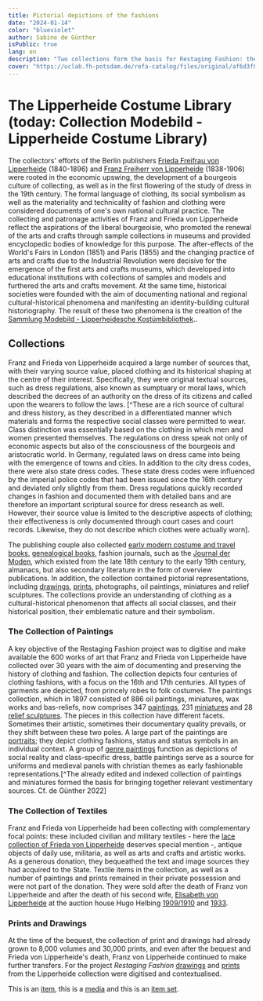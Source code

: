 ```yaml
---
title: Pictorial depictions of the fashions
date: "2024-01-14"
color: "blueviolet"
author: Sabine de Günther
isPublic: true
lang: en
description: "Two collections form the basis for Restaging Fashion: the vestimentary source collection of the Berlin collector couple Franz and Frieda von Lipperheide and the textile collection of the Germanisches Nationalmuseum in Nuremberg. The latter influenced Franz and Frieda von Lipperheide to make their collection of paintings, miniatures, relief sculptures, graphic art, hand drawings, book art and secondary literature, which they had assembled in the late 19th century, permanent in the Lipperheide Costume Library and to make it available to the public for research purposes and as a sample collection."
cover: "https://uclab.fh-potsdam.de/refa-catalog/files/original/af6d3f80b1b5690cf68dae59dcfb0909bd2e6ea9.jpg"
---
```


# The Lipperheide Costume Library (today: Collection Modebild - Lipperheide Costume Library)
The collectors' efforts of the Berlin publishers [Frieda Freifrau von Lipperheide](item/18762) (1840-1896) and [Franz Freiherr von Lipperheide](item/9364) (1838-1906) were rooted in the economic upswing, the development of a bourgeois culture of collecting, as well as in the first flowering of the study of dress in the 19th century. The formal language of clothing, its social symbolism as well as the materiality and technicality of fashion and clothing were considered documents of one's own national cultural practice. The collecting and patronage activities of Franz and Frieda von Lipperheide reflect the aspirations of the liberal bourgeoisie, who promoted the renewal of the arts and crafts through sample collections in museums and provided encyclopedic bodies of knowledge for this purpose.
The after-effects of the World's Fairs in London (1851) and Paris (1855) and the changing practice of arts and crafts due to the Industrial Revolution were decisive for the emergence of the first arts and crafts museums, which developed into educational institutions with collections of samples and models and furthered the arts and crafts movement. At the same time, historical societies were founded with the aim of documenting national and regional cultural-historical phenomena and manifesting an identity-building cultural historiography.
The result of these two phenomena is the creation of the [Sammlung Modebild - Lipperheidesche Kostümbibliothek](https://www.smb.museum/museen-einrichtungen/kunstbibliothek/sammeln-forschen/ueber-die-sammlungen/sammlung-modebild-lipperheidesche-kostuembibliothek/)..

## Collections
Franz and Frieda von Lipperheide acquired a large number of sources that, with their varying source value, placed clothing and its historical shaping at the centre of their interest. Specifically, they were original textual sources, such as dress regulations, also known as sumptuary or moral laws, which described the decrees of an authority on the dress of its citizens and called upon the wearers to follow the laws. [^These are a rich source of cultural and dress history, as they described in a differentiated manner which materials and forms the respective social classes were permitted to wear. Class distinction was essentially based on the clothing in which men and women presented themselves. The regulations on dress speak not only of economic aspects but also of the consciousness of the bourgeois and aristocratic world. In Germany, regulated laws on dress came into being with the emergence of towns and cities. In addition to the city dress codes, there were also state dress codes. These state dress codes were influenced by the imperial police codes that had been issued since the 16th century and deviated only slightly from them. Dress regulations quickly recorded changes in fashion and documented them with detailed bans and are therefore an important scriptural source for dress research as well. However, their source value is limited to the descriptive aspects of clothing; their effectiveness is only documented through court cases and court records. Likewise, they do not describe which clothes were actually worn].

The publishing couple also collected [early modern costume and travel books](set/45213), [genealogical books](item/41434), fashion journals, such as the [Journal der Moden](item/41998), which existed from the late 18th century to the early 19th century, almanacs, but also secondary literature in the form of overview publications. In addition, the collection contained pictorial representations, including [drawings](item/25341), [prints](item/25340), photographs, oil paintings, miniatures and relief sculptures. 
The collections provide an understanding of clothing as a cultural-historical phenomenon that affects all social classes, and their historical position, their emblematic nature and their symbolism.

### The Collection of Paintings
A key objective of the Restaging Fashion project was to digitise and make available the 600 works of art that Franz and Frieda von Lipperheide have collected over 30 years with the aim of documenting and preserving the history of clothing and fashion. The collection depicts four centuries of clothing fashions, with a focus on the 16th and 17th centuries. All types of garments are depicted, from princely robes to folk costumes.
The paintings collection, which in 1897 consisted of 886 oil paintings, miniatures, wax works and bas-reliefs, now comprises 347 [paintings](item/9660), 231 [miniatures](item/25343) and 28 [relief sculptures](item/9661). The pieces in this collection have different facets. Sometimes their artistic, sometimes their documentary quality prevails, or they shift between these two poles. A large part of the paintings are [portraits](item/9668); they depict clothing fashions, status and status symbols in an individual context. A group of [genre paintings](item/9670) function as depictions of social reality and class-specific dress, battle paintings serve as a source for uniforms and medieval panels with christian themes as early fashionable representations.[^The already edited and indexed collection of paintings and miniatures formed the basis for bringing together relevant vestimentary sources. Cf. de Günther 2022]

### The Collection of Textiles
Franz and Frieda von Lipperheide had been collecting with complementary focal points: these included civilian and military textiles - here the [lace collection of Frieda von Lipperheide](https://doi.org/10.11588/diglit.20517) deserves special mention -, antique objects of daily use, militaria, as well as arts and crafts and artistic works. As a generous donation, they bequeathed the text and image sources they had acquired to the State. Textile items in the collection, as well as a number of paintings and prints remained in their private possession and were not part of the donation. They were sold after the death of Franz von Lipperheide and after the death of his second wife, [Elisabeth von Lipperheide](https://d-nb.info/gnd/133653951) at the auction house Hugo Helbing [1909/1910](item/7802) and [1933](item/6115).

### Prints and Drawings
At the time of the bequest, the collection of print and drawings had already grown to 8,000 volumes and 30,000 prints, and even after the bequest and Frieda von Lipperheide's death, Franz von Lipperheide continued to make further transfers. For the project *Restaging Fashion* [drawings](item/25341) and [prints](item/25340) from the Lipperheide collection were digitised and contextualised.


This is an [item](item/463), this is a [media](media/1602) and this is an [item set](set/31735).
